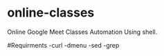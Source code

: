 # online-classes
Online Google Meet Classes Automation Using shell.

#Requirments
-curl
-dmenu
-sed
-grep
